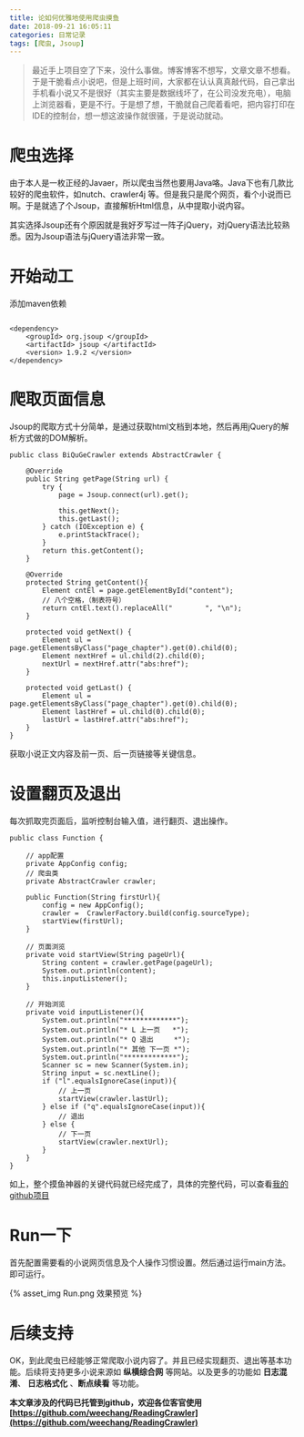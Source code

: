 ```yaml
---
title: 论如何优雅地使用爬虫摸鱼
date: 2018-09-21 16:05:11
categories: 日常记录
tags: [爬虫, Jsoup]
---
```


>最近手上项目空了下来，没什么事做。博客博客不想写，文章文章不想看。于是干脆看点小说吧，但是上班时间，大家都在认认真真敲代码，自己拿出手机看小说又不是很好（其实主要是数据线坏了，在公司没发充电），电脑上浏览器看，更是不行。于是想了想，干脆就自己爬着看吧，把内容打印在IDE的控制台，想一想这波操作就很骚，于是说动就动。

<!-- more -->

# 爬虫选择

由于本人是一枚正经的Javaer，所以爬虫当然也要用Java咯。Java下也有几款比较好的爬虫软件，如nutch、crawler4j 等。但是我只是爬个网页，看个小说而已啊。于是就选了个Jsoup，直接解析Html信息，从中提取小说内容。

其实选择Jsoup还有个原因就是我好歹写过一阵子jQuery，对jQuery语法比较熟悉。因为Jsoup语法与jQuery语法非常一致。

# 开始动工

添加maven依赖
```

<dependency>
    <groupId> org.jsoup </groupId>
    <artifactId> jsoup </artifactId>
    <version> 1.9.2 </version>
</dependency>

```
    
# 爬取页面信息

Jsoup的爬取方式十分简单，是通过获取html文档到本地，然后再用jQuery的解析方式做的DOM解析。

```
public class BiQuGeCrawler extends AbstractCrawler {

    @Override
    public String getPage(String url) {
        try {
            page = Jsoup.connect(url).get();

            this.getNext();
            this.getLast();
        } catch (IOException e) {
            e.printStackTrace();
        }
        return this.getContent();
    }

    @Override
    protected String getContent(){
        Element cntEl = page.getElementById("content");
        // 八个空格，（制表符号）
        return cntEl.text().replaceAll("        ", "\n");
    }

    protected void getNext() {
        Element ul = page.getElementsByClass("page_chapter").get(0).child(0);
        Element nextHref = ul.child(2).child(0);
        nextUrl = nextHref.attr("abs:href");
    }

    protected void getLast() {
        Element ul = page.getElementsByClass("page_chapter").get(0).child(0);
        Element lastHref = ul.child(0).child(0);
        lastUrl = lastHref.attr("abs:href");
    }
}
```

获取小说正文内容及前一页、后一页链接等关键信息。

# 设置翻页及退出

每次抓取完页面后，监听控制台输入值，进行翻页、退出操作。

```
public class Function {

    // app配置
    private AppConfig config;
    // 爬虫类
    private AbstractCrawler crawler;

    public Function(String firstUrl){
        config = new AppConfig();
        crawler =  CrawlerFactory.build(config.sourceType);
        startView(firstUrl);
    }

    // 页面浏览
    private void startView(String pageUrl){
        String content = crawler.getPage(pageUrl);
        System.out.println(content);
        this.inputListener();
    }

    // 开始浏览
    private void inputListener(){
        System.out.println("*************");
        System.out.println("* L 上一页   *");
        System.out.println("* Q 退出     *");
        System.out.println("* 其他 下一页 *");
        System.out.println("*************");
        Scanner sc = new Scanner(System.in);
        String input = sc.nextLine();
        if ("l".equalsIgnoreCase(input)){
            // 上一页
            startView(crawler.lastUrl);
        } else if ("q".equalsIgnoreCase(input)){
            // 退出
        } else {
            // 下一页
            startView(crawler.nextUrl);
        }
    }
}

```

如上，整个摸鱼神器的关键代码就已经完成了，具体的完整代码，可以查看[我的github项目](https://github.com/weechang/ReadingCrawler)

# Run一下

首先配置需要看的小说网页信息及个人操作习惯设置。然后通过运行main方法。即可运行。

{% asset_img Run.png 效果预览 %}

# 后续支持

OK，到此爬虫已经能够正常爬取小说内容了。并且已经实现翻页、退出等基本功能。后续将支持更多小说来源如 **纵横综合网** 等网站。以及更多的功能如 **日志混淆**、 **日志格式化** 、**断点续看** 等功能。

**本文章涉及的代码已托管到github，欢迎各位客官使用[https://github.com/weechang/ReadingCrawler](https://github.com/weechang/ReadingCrawler)**